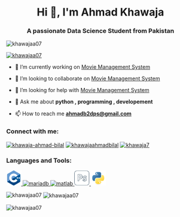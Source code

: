 <h1 align="center">Hi 👋, I'm Ahmad Khawaja</h1>
<h3 align="center">A passionate Data Science Student from Pakistan</h3>

<p align="left"> <img src="https://komarev.com/ghpvc/?username=khawajaa07&label=Profile%20views&color=0e75b6&style=flat" alt="khawajaa07" /> </p>

<p align="left"> <a href="https://github.com/ryo-ma/github-profile-trophy"><img src="https://github-profile-trophy.vercel.app/?username=khawajaa07" alt="khawajaa07" /></a> </p>

- 🔭 I’m currently working on [Movie Management System](https://github.com/Khawajaa07/Movie-Management-System)

- 👯 I’m looking to collaborate on [Movie Management System](https://github.com/Khawajaa07/Movie-Management-System)

- 🤝 I’m looking for help with [Movie Management System](https://github.com/Khawajaa07/Movie-Management-System)

- 💬 Ask me about **python , programming , developement**

- 📫 How to reach me **ahmadb2dps@gmail.com**

<h3 align="left">Connect with me:</h3>
<p align="left">
<a href="https://linkedin.com/in/khawaja-ahmad-bilal" target="blank"><img align="center" src="https://raw.githubusercontent.com/rahuldkjain/github-profile-readme-generator/master/src/images/icons/Social/linked-in-alt.svg" alt="khawaja-ahmad-bilal" height="30" width="40" /></a>
<a href="https://kaggle.com/khawajaahmadbilal" target="blank"><img align="center" src="https://raw.githubusercontent.com/rahuldkjain/github-profile-readme-generator/master/src/images/icons/Social/kaggle.svg" alt="khawajaahmadbilal" height="30" width="40" /></a>
<a href="https://www.leetcode.com/khawaja7" target="blank"><img align="center" src="https://raw.githubusercontent.com/rahuldkjain/github-profile-readme-generator/master/src/images/icons/Social/leet-code.svg" alt="khawaja7" height="30" width="40" /></a>
</p>

<h3 align="left">Languages and Tools:</h3>
<p align="left"> <a href="https://www.w3schools.com/cpp/" target="_blank" rel="noreferrer"> <img src="https://raw.githubusercontent.com/devicons/devicon/master/icons/cplusplus/cplusplus-original.svg" alt="cplusplus" width="40" height="40"/> </a> <a href="https://mariadb.org/" target="_blank" rel="noreferrer"> <img src="https://www.vectorlogo.zone/logos/mariadb/mariadb-icon.svg" alt="mariadb" width="40" height="40"/> </a> <a href="https://www.mathworks.com/" target="_blank" rel="noreferrer"> <img src="https://upload.wikimedia.org/wikipedia/commons/2/21/Matlab_Logo.png" alt="matlab" width="40" height="40"/> </a> <a href="https://www.photoshop.com/en" target="_blank" rel="noreferrer"> <img src="https://raw.githubusercontent.com/devicons/devicon/master/icons/photoshop/photoshop-line.svg" alt="photoshop" width="40" height="40"/> </a> <a href="https://www.python.org" target="_blank" rel="noreferrer"> <img src="https://raw.githubusercontent.com/devicons/devicon/master/icons/python/python-original.svg" alt="python" width="40" height="40"/> </a> </p>

<p><img align="left" src="https://github-readme-stats.vercel.app/api/top-langs?username=khawajaa07&show_icons=true&locale=en&layout=compact" alt="khawajaa07" /></p>

<p>&nbsp;<img align="center" src="https://github-readme-stats.vercel.app/api?username=khawajaa07&show_icons=true&locale=en" alt="khawajaa07" /></p>

<p><img align="center" src="https://github-readme-streak-stats.herokuapp.com/?user=khawajaa07&" alt="khawajaa07" /></p>
